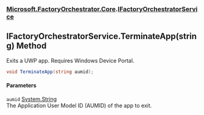 ### [Microsoft.FactoryOrchestrator.Core](Microsoft_FactoryOrchestrator_Core.md 'Microsoft.FactoryOrchestrator.Core').[IFactoryOrchestratorService](Microsoft_FactoryOrchestrator_Core_IFactoryOrchestratorService.md 'Microsoft.FactoryOrchestrator.Core.IFactoryOrchestratorService')
## IFactoryOrchestratorService.TerminateApp(string) Method
Exits a UWP app. Requires Windows Device Portal.  
```csharp
void TerminateApp(string aumid);
```
#### Parameters
<a name='Microsoft_FactoryOrchestrator_Core_IFactoryOrchestratorService_TerminateApp(string)_aumid'></a>
`aumid` [System.String](https://docs.microsoft.com/en-us/dotnet/api/System.String 'System.String')  
The Application User Model ID (AUMID) of the app to exit.
  
